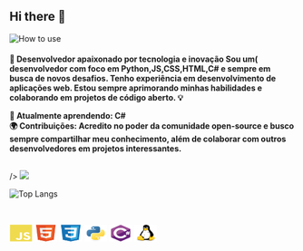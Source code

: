 ## Hi there 👋

![How to use](https://media.giphy.com/media/bcKmIWkUMCjVm/giphy.gif?cid=ecf05e475i63npx5b3alph5pv295do3t4puypx8tn6gsxrrx&ep=v1_gifs_search&rid=giphy.gif&ct=g)
<h4>🚀 Desenvolvedor apaixonado por tecnologia e inovação
Sou um( desenvolvedor com foco em Python,JS,CSS,HTML,C# e sempre em busca de novos desafios. Tenho experiência em desenvolvimento de aplicações web. Estou sempre aprimorando minhas habilidades e colaborando em projetos de código aberto. 💡

🌱 Atualmente aprendendo: C# <br>
🌍 Contribuições: Acredito no poder da comunidade open-source e busco sempre compartilhar meu conhecimento, além de colaborar com outros desenvolvedores em projetos interessantes.
##
<picture>
  <source
    srcset="https://github-readme-stats.vercel.app/api?username=DeathHapyness&show_icons=true&theme=gotham"
    media="(prefers-color-scheme: dark)"
  />
  <source
    srcset="https://github-readme-stats.vercel.app/api?username=anuraghazra&show_icons=true" 
    media="(prefers-color-scheme: light), (prefers-color-scheme: no-preference)"
    
  />
  <img src="https://github-readme-stats.vercel.app/api?username=anuraghazra&show_icons=true" /> 

</picture>   

  ![Top Langs](https://github-readme-stats.vercel.app/api/top-langs/?username=DeathHapyness&layout=compact&theme=gotham)

  ##
<div style="display: inline_block"><br>
  <img align="center" alt="Rafa-Js" height="30" width="40" src="https://raw.githubusercontent.com/devicons/devicon/master/icons/javascript/javascript-plain.svg">
  <img align="center" alt="Rafa-HTML" height="30" width="40" src="https://raw.githubusercontent.com/devicons/devicon/master/icons/html5/html5-original.svg">
  <img align="center" alt="Rafa-CSS" height="30" width="40" src="https://raw.githubusercontent.com/devicons/devicon/master/icons/css3/css3-original.svg">
  <img align="center" alt="Rafa-Python" height="30" width="40" src="https://raw.githubusercontent.com/devicons/devicon/master/icons/python/python-original.svg">
  <img align="center" alt="Rafa-Csharp" height="30" width="40" src="https://raw.githubusercontent.com/devicons/devicon/master/icons/csharp/csharp-original.svg">
  <img align="center" alt="Linux" height="30" width="40" src="https://raw.githubusercontent.com/devicons/devicon/master/icons/linux/linux-original.svg">

 
  
</div>


